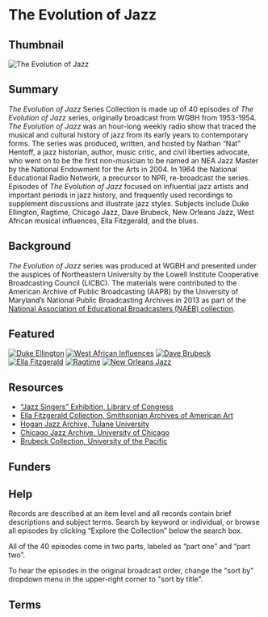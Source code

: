 # The Evolution of Jazz

## Thumbnail

![The Evolution of Jazz](https://s3.amazonaws.com/americanarchive.org/special-collections/EvolutionofJazz.jpg "The Evolution of Jazz")
## Summary

<em>The Evolution of Jazz</em> Series Collection is made up of 40 episodes of <em>The Evolution of Jazz</em> series, originally broadcast from WGBH from 1953-1954. <em>The Evolution of Jazz</em> was an hour-long weekly radio show that traced the musical and cultural history of jazz from its early years to contemporary forms. The series was produced, written, and hosted by Nathan “Nat” Hentoff, a jazz historian, author, music critic, and civil liberties advocate, who went on to be the first non-musician to be named an NEA Jazz Master by the National Endowment for the Arts in 2004. In 1964 the National Educational Radio Network, a precursor to NPR, re-broadcast the series. Episodes of <em>The Evolution of Jazz</em> focused on influential jazz artists and important periods in jazz history, and frequently used recordings to supplement discussions and illustrate jazz styles. Subjects include Duke Ellington, Ragtime, Chicago Jazz, Dave Brubeck, New Orleans Jazz, West African musical influences, Ella Fitzgerald, and the blues. 

## Background

<em>The Evolution of Jazz</em> series was produced at WGBH and presented under the auspices of Northeastern University by the Lowell Institute Cooperative Broadcasting Council (LICBC). The materials were contributed to the American Archive of Public Broadcasting (AAPB) by the University of Maryland’s National Public Broadcasting Archives in 2013 as part of the [National Association of Educational Broadcasters (NAEB) collection](http://americanarchive.org/special_collections/naeb). 

## Featured 

[![Duke Ellington](https://s3.amazonaws.com/americanarchive.org/special-collections/aapb_tile.png)](/catalog/cpb-aacip_500-9z90dg82)
[![West African Influences](https://s3.amazonaws.com/americanarchive.org/special-collections/aapb_tile.png)](/catalog/cpb-aacip_500-c824g66s)
[![Dave Brubeck](https://s3.amazonaws.com/americanarchive.org/special-collections/aapb_tile.png)](/catalog/cpb-aacip_500-kd1qkz43)
[![Ella Fitzgerald](https://s3.amazonaws.com/americanarchive.org/special-collections/aapb_tile.png)](/catalog/cpb-aacip_500-bz619c4t)
[![Ragtime](https://s3.amazonaws.com/americanarchive.org/special-collections/aapb_tile.png)](/catalog/cpb-aacip_500-tt4fsd6k)
[![New Orleans Jazz](https://s3.amazonaws.com/americanarchive.org/special-collections/aapb_tile.png)](/catalog/cpb-aacip_500-fj29dt01)

## Resources

- [“Jazz Singers” Exhibition, Library of Congress](https://www.loc.gov/exhibits/jazz-singers/)
- [Ella Fitzgerald Collection, Smithsonian Archives of American Art](https://www.aaa.si.edu/collection-features/ella-fitzgerald)
- [Hogan Jazz Archive, Tulane University](https://jazz.tulane.edu/)
- [Chicago Jazz Archive, University of Chicago](https://www.lib.uchicago.edu/collex/collections/chicago-jazz-archive/)
- [Brubeck Collection, University of the Pacific](https://www.pacific.edu/university-libraries/find/holt-atherton-special-collections/brubeck-collection.html)

## Funders

## Help

Records are described at an item level and all records contain brief descriptions and subject terms. Search by keyword or individual, or browse all episodes by clicking “Explore the Collection” below the search box. 

All of the 40 episodes come in two parts, labeled as “part one” and “part two”. 

To hear the episodes in the original broadcast order, change the "sort by" dropdown menu in the upper-right corner to "sort by title". 

## Terms 

